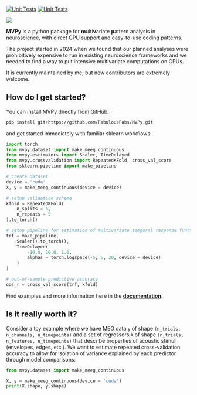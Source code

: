 [![Unit Tests](https://github.com/FabulousFabs/MVPy/workflows/Unit%20tests/badge.svg)](https://github.com/FabulousFabs/MVPy/actions)
[![Unit Tests](https://github.com/FabulousFabs/MVPy/workflows/Documentation/badge.svg)](https://github.com/FabulousFabs/MVPy/actions)

![](./docs/_static/mvpy-large.png)

**MVPy** is a python package for **m**ulti**v**ariate **p**attern analysis in neuroscience, with direct GPU support and easy-to-use coding patterns.

The project started in 2024 when we found that our planned analyses were prohibitively expensive to run in existing neuroscience frameworks and we needed to find a way to put intensive multivariate computations on GPUs.

It is currently maintained by me, but new contributors are extremely welcome.

## How do I get started?
You can install MVPy directly from GitHub:

```bash
pip install git+https://github.com/FabulousFabs/MVPy.git
```

and get started immediately with familiar sklearn workflows:

```python
import torch
from mvpy.dataset import make_meeg_continuous
from mvpy.estimators import Scaler, TimeDelayed
from mvpy.crossvalidation import RepeatedKFold, cross_val_score
from sklearn.pipeline import make_pipeline

# create dataset
device = 'cuda'
X, y = make_meeg_continuous(device = device)

# setup validation scheme
kfold = RepeatedKFold(
    n_splits = 5,
    n_repeats = 5
).to_torch()

# setup pipeline for estimation of multivariate temporal response functions
trf = make_pipeline(
    Scaler().to_torch(),
    TimeDelayed(
        -10.0, 10.0, 1.0, 
        alphas = torch.logspace(-5, 5, 20, device = device)
    )
)

# out-of-sample predictive accuracy
oos_r = cross_val_score(trf, kfold)
```

Find examples and more information here in the **[documentation](http://mvpy.tools)**.

## Is it really worth it?
Consider a toy example where we have MEG data `y` of shape `(n_trials, n_channels, n_timepoints)` and a set of regressors `X` of shape `(n_trials, n_features, n_timepoints)` that describe properties of acoustic stimuli (envelopes, edges, etc.). We want to estimate repeated cross-validation accuracy to allow for isolation of variance explained by each predictor through model comparisons:

```python
from mvpy.dataset import make_meeg_continuous

X, y = make_meeg_continuous(device = 'cuda')
print(X.shape, y.shape)
```